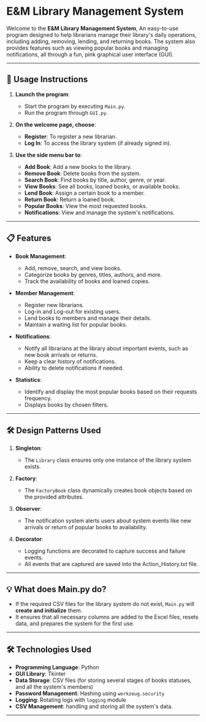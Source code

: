 # E&M Library Management System

Welcome to the **E&M Library Management System**, 
An easy-to-use program designed to help librarians manage their library's daily operations, 
including adding, removing, lending, and returning books. 
The system also provides features such as viewing popular books and managing notifications,
all through a fun, pink graphical user interface (GUI).

---

## 📖 Usage Instructions

1. **Launch the program**:  
   - Start the program by executing `Main.py`.
   - Run the program through `GUI.py`.

2. **On the welcome page, choose**:  
   - **Register**: To register a new librarian.  
   - **Log In**: To access the library system (if already signed in).  

3. **Use the side menu bar to**:  
   - **Add Book**: Add a new books to the library.  
   - **Remove Book**: Delete books from the system.  
   - **Search Book**: Find books by title, author, genre, or year.  
   - **View Books**: See all books, loaned books, or available books.  
   - **Lend Book**: Assign a certain book to a member.  
   - **Return Book**: Return a loaned book.  
   - **Popular Books**: View the most requested books.  
   - **Notifications**: View and manage the system's notifications.

---

## 📋 Features

- **Book Management**:
  - Add, remove, search, and view books.
  - Categorize books by genres, titles, authors, and more.
  - Track the availability of books and loaned copies.

- **Member Management**:
  - Register new librarians.
  - Log-in and Log-out for existing users.
  - Lend books to members and manage their details.
  - Maintain a waiting list for popular books.

- **Notifications**:
  - Notify all librarians at the library about important events, such as new book arrivals or returns.
  - Keep a clear history of notifications.
  - Ability to delete notifications if needed.

- **Statistics**:
  - Identify and display the most popular books based on their requests frequency.
  - Displays books by chosen filters.

---

## 🛠 Design Patterns Used

1. **Singleton**:
   - The `Library` class ensures only one instance of the library system exists.

2. **Factory**:
   - The `FactoryBook` class dynamically creates book objects based on the provided attributes.

3. **Observer**:
   - The notification system alerts users about system events like new arrivals or return of popular books to availability.

4. **Decorator**:
   - Logging functions are decorated to capture success and failure events.
   - All events that are captured are saved into the Action_History.txt file.

---

## 💡 What does Main.py do?

- If the required CSV files for the library system do not exist, `Main.py` will **create and initialize** them.  
- It ensures that all necessary columns are added to the Excel files, resets data, and prepares the system for the first use.

---

## 🛠️ Technologies Used

- **Programming Language**: Python  
- **GUI Library**: Tkinter  
- **Data Storage**: CSV files (for storing several stages of books statuses, and all the system's members)  
- **Password Management**: Hashing using `werkzeug.security`  
- **Logging**: Rotating logs with `logging` module  
- **CSV Management**: handling and storing all the system's data.

---


